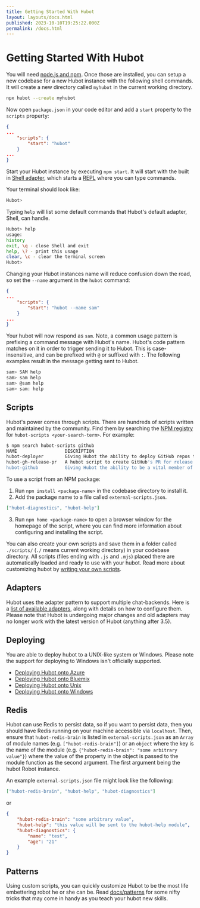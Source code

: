 ```yaml
---
title: Getting Started With Hubot
layout: layouts/docs.html
published: 2023-10-10T19:25:22.000Z
permalink: /docs.html
---
```


# Getting Started With Hubot

You will need [node.js and npm](https://docs.npmjs.com/getting-started/installing-node). Once those are installed, you can setup a new codebase for a new Hubot instance with the following shell commands. It will create a new directory called `myhubot` in the current working directory.

```sh
npx hubot --create myhubot
```

Now open `package.json` in your code editor and add a `start` property to the `scripts` property:

```json
{
...
    "scripts": {
        "start": "hubot"
    }
...
}
```

Start your Hubot instance by executing `npm start`. It will start with the built in [Shell adapter](/adapters/shell.html), which starts a [REPL](https://en.wikipedia.org/wiki/Read–eval–print_loop) where you can type commands.

Your terminal should look like:

```sh
Hubot>
```

Typing `help` will list some default commands that Hubot's default adapter, Shell, can handle.

```sh
Hubot> help
usage:
history 
exit, \q - close Shell and exit
help, \? - print this usage
clear, \c - clear the terminal screen
Hubot>
```

Changing your Hubot instances name will reduce confusion down the road, so set the `--name` argument in the `hubot` command:

```json
{
...
    "scripts": {
        "start": "hubot --name sam"
    }
...
}
```

Your hubot will now respond as `sam`. Note, a common usage pattern is prefixing a command message with Hubot's name. Hubot's code pattern matches on it in order to trigger sending it to Hubot. This is case-insensitive, and can be prefixed with `@` or suffixed with `:`. The following examples result in the message getting sent to Hubot.

```sh
sam> SAM help
sam> sam help
sam> @sam help
sam> sam: help
```

## <a name="scripts">Scripts</a>

Hubot's power comes through scripts. There are hundreds of scripts written and maintained by the community. Find them by searching the [NPM registry](https://www.npmjs.com/browse/keyword/hubot-scripts) for `hubot-scripts <your-search-term>`. For example:

```sh
$ npm search hubot-scripts github
NAME                  DESCRIPTION
hubot-deployer        Giving Hubot the ability to deploy GitHub repos to PaaS providers hubot hubot-scripts hubot-gith
hubot-gh-release-pr   A hubot script to create GitHub's PR for release
hubot-github          Giving Hubot the ability to be a vital member of your github organization
```

To use a script from an NPM package:

1. Run `npm install <package-name>` in the codebase directory to install it.
2. Add the package name to a file called `external-scripts.json`.

```json
["hubot-diagnostics", "hubot-help"]
```

3. Run `npm home <package-name>` to open a browser window for the homepage of the script, where you can find more information about configuring and installing the script.

You can also create your own scripts and save them in a folder called `./scripts/` (`./` means current working directory) in your codebase directory. All scripts (files ending with `.js` and `.mjs`) placed there are automatically loaded and ready to use with your hubot. Read more about customizing hubot by [writing your own scripts](scripting.html).

## Adapters

Hubot uses the adapter pattern to support multiple chat-backends. Here is a [list of available adapters](adapters.html), along with details on how to configure them. Please note that Hubot is undergoing major changes and old adapters may no longer work with the latest version of Hubot (anything after 3.5).

## Deploying

You are able to deploy hubot to a UNIX-like system or Windows. Please note the support for deploying to Windows isn't officially supported.

* [Deploying Hubot onto Azure](./deploying/azure.html)
* [Deploying Hubot onto Bluemix](./deploying/bluemix.html)
* [Deploying Hubot onto Unix](./deploying/unix.html)
* [Deploying Hubot onto Windows](./deploying/windows.html)

## Redis

Hubot can use Redis to persist data, so if you want to persist data, then you should have Redis running on your machine accessible via `localhost`. Then, ensure that `hubot-redis-brain` is listed in `external-scripts.json` as an `Array` of module names (e.g. `["hubot-redis-brain"]`) or an `object` where the key is the name of the module (e.g. `{"hubot-redis-brain": "some arbitrary value"}`) where the value of the property in the object is passed to the module function as the second argument. The first argument being the hubot Robot instance.

An example `external-scripts.json` file might look like the following:

```json
["hubot-redis-brain", "hubot-help", "hubot-diagnostics"]
```

or

```json
{
    "hubot-redis-brain": "some arbitrary value",
    "hubot-help": "this value will be sent to the hubot-help module",
    "hubot-diagnostics": {
        "name": "test",
        "age": "21"
    }
}
```

## Patterns

Using custom scripts, you can quickly customize Hubot to be the most life embettering robot he or she can be. Read [docs/patterns](patterns.html) for some nifty tricks that may come in handy as you teach your hubot new skills.